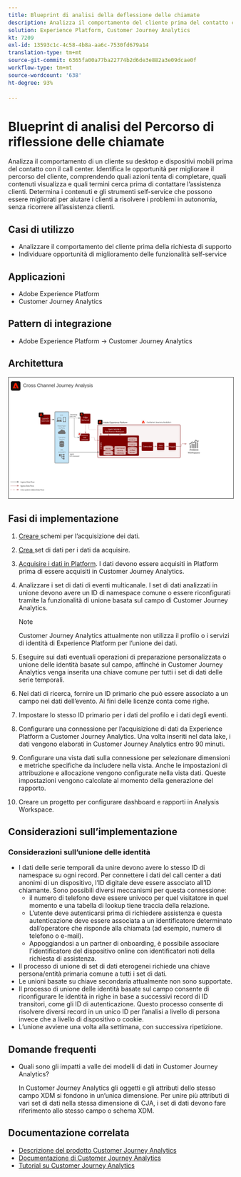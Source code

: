 ```yaml
---
title: Blueprint di analisi della deflessione delle chiamate
description: Analizza il comportamento del cliente prima del contatto con il call center.
solution: Experience Platform, Customer Journey Analytics
kt: 7209
exl-id: 13593c1c-4c58-4b8a-aa6c-7530fd679a14
translation-type: tm+mt
source-git-commit: 6365fa00a77ba22774b2d6de3e882a3e09dcae0f
workflow-type: tm+mt
source-wordcount: '638'
ht-degree: 93%

---
```


# Blueprint di analisi del Percorso di riflessione delle chiamate

Analizza il comportamento di un cliente su desktop e dispositivi mobili prima del contatto con il call center. Identifica le opportunità per migliorare il percorso del cliente, comprendendo quali azioni tenta di completare, quali contenuti visualizza e quali termini cerca prima di contattare l’assistenza clienti. Determina i contenuti e gli strumenti self-service che possono essere migliorati per aiutare i clienti a risolvere i problemi in autonomia, senza ricorrere all’assistenza clienti.

## Casi di utilizzo

* Analizzare il comportamento del cliente prima della richiesta di supporto
* Individuare opportunità di miglioramento delle funzionalità self-service

## Applicazioni

* Adobe Experience Platform
* Customer Journey Analytics

## Pattern di integrazione

* Adobe Experience Platform → Customer Journey Analytics

## Architettura

<img src="assets/CJA.svg" alt="Architettura di riferimento per il blueprint per Customer Journey Analytics" style="border:1px solid #4a4a4a" />

## Fasi di implementazione

1. [Creare ](https://experienceleague.adobe.com/docs/platform-learn/tutorials/schemas/create-a-schema.html) schemi per l’acquisizione dei dati.
1. [Crea ](https://experienceleague.adobe.com/docs/platform-learn/tutorials/data-ingestion/create-datasets-and-ingest-data.html) set di dati per i dati da acquisire.
1. [Acquisire i dati in Platform](https://experienceleague.adobe.com/?recommended=ExperiencePlatform-D-1-2020.1.dataingestion).
I dati devono essere acquisiti in Platform prima di essere acquisiti in Customer Journey Analytics.
1. Analizzare i set di dati di eventi multicanale. I set di dati analizzati in unione devono avere un ID di namespace comune o essere riconfigurati tramite la funzionalità di unione basata sul campo di Customer Journey Analytics. 

   >[!NOTE]
   >
   >Customer Journey Analytics attualmente non utilizza il profilo o i servizi di identità di Experience Platform per l’unione dei dati.

1. Eseguire sui dati eventuali operazioni di preparazione personalizzata o unione delle identità basate sul campo, affinché in Customer Journey Analytics venga inserita una chiave comune per tutti i set di dati delle serie temporali.
1. Nei dati di ricerca, fornire un ID primario che può essere associato a un campo nei dati dell’evento. Ai fini delle licenze conta come righe.
1. Impostare lo stesso ID primario per i dati del profilo e i dati degli eventi.
1. Configurare una connessione per l’acquisizione di dati da Experience Platform a Customer Journey Analytics. Una volta inseriti nel data lake, i dati vengono elaborati in Customer Journey Analytics entro 90 minuti.
1. Configurare una vista dati sulla connessione per selezionare dimensioni e metriche specifiche da includere nella vista. Anche le impostazioni di attribuzione e allocazione vengono configurate nella vista dati. Queste impostazioni vengono calcolate al momento della generazione del rapporto.
1. Creare un progetto per configurare dashboard e rapporti in Analysis Workspace.

## Considerazioni sull’implementazione

### Considerazioni sull’unione delle identità

* I dati delle serie temporali da unire devono avere lo stesso ID di namespace su ogni record. Per connettere i dati del call center a dati anonimi di un dispositivo, l’ID digitale deve essere associato all’ID chiamante. Sono possibili diversi meccanismi per questa connessione:
   * il numero di telefono deve essere univoco per quel visitatore in quel momento e una tabella di lookup tiene traccia della relazione.
   * L’utente deve autenticarsi prima di richiedere assistenza e questa autenticazione deve essere associata a un identificatore determinato dall’operatore che risponde alla chiamata (ad esempio, numero di telefono o e-mail).
   * Appoggiandosi a un partner di onboarding, è possibile associare l’identificatore del dispositivo online con identificatori noti della richiesta di assistenza.
* Il processo di unione di set di dati eterogenei richiede una chiave persona/entità primaria comune a tutti i set di dati.
* Le unioni basate su chiave secondaria attualmente non sono supportate.
* Il processo di unione delle identità basate sul campo consente di riconfigurare le identità in righe in base a successivi record di ID transitori, come gli ID di autenticazione. Questo processo consente di risolvere diversi record in un unico ID per l’analisi a livello di persona invece che a livello di dispositivo o cookie.
* L’unione avviene una volta alla settimana, con successiva ripetizione.

## Domande frequenti

* Quali sono gli impatti a valle dei modelli di dati in Customer Journey Analytics?

   In Customer Journey Analytics gli oggetti e gli attributi dello stesso campo XDM si fondono in un’unica dimensione. Per unire più attributi di vari set di dati nella stessa dimensione di CJA, i set di dati devono fare riferimento allo stesso campo o schema XDM.

## Documentazione correlata

* [Descrizione del prodotto Customer Journey Analytics](https://helpx.adobe.com/it/legal/product-descriptions/customer-journey-analytics.html)
* [Documentazione di Customer Journey Analytics](https://experienceleague.adobe.com/docs/customer-journey-analytics.html?lang=it)
* [Tutorial su Customer Journey Analytics](https://experienceleague.adobe.com/docs/customer-journey-analytics-learn/tutorials/overview.html?lang=it)
